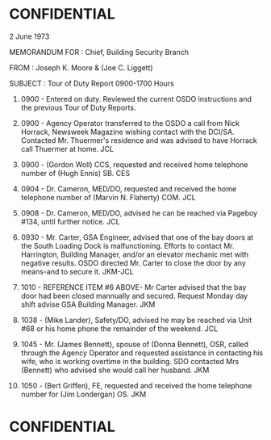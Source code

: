 # CONFIDENTIAL

2 June 1973

MEMORANDUM FOR : Chief, Building Security Branch

FROM : Joseph K. Moore & (Joe C. Liggett)

SUBJECT : Tour of Duty Report 0900-1700 Hours

1. 0900 - Entered on duty. Reviewed the current OSDO instructions and the previous Tour of Duty Reports.

2. 0900 - Agency Operator transferred to the OSDO a call from Nick Horrack, Newsweek Magazine wishing contact with the DCI/SA. Contacted Mr. Thuermer's residence and was advised to have Horrack call Thuermer at home. JCL

3. 0900 - (Gordon Woll) CCS, requested and received home telephone number of (Hugh Ennis) SB. CES

4. 0904 - Dr. Cameron, MED/DO, requested and received the home telephone number of (Marvin N. Flaherty) COM. JCL

5. 0908 - Dr. Cameron, MED/DO, advised he can be reached via Pageboy #134, until further notice. JCL

6. 0930 - Mr. Carter, GSA Engineer, advised that one of the bay doors at the South Loading Dock is malfunctioning. Efforts to contact Mr. Harrington, Building Manager, and/or an elevator mechanic met with negative results. OSDO directed Mr. Carter to close the door by any means-and to secure it. JKM-JCL

7. 1010 - REFERENCE ITEM #6 ABOVE- Mr Carter advised that the bay door had been closed mannually and secured. Request Monday day shift advise GSA Building Manager. JKM

8. 1038 - (Mike Lander), Safety/DO, advised he may be reached via Unit #68 or his home phone the remainder of the weekend. JCL

9. 1045 - Mr. (James Bennett), spouse of (Donna Bennett), OSR, called through the Agency Operator and requested assistance in contacting his wife, who is working overtime in the building. SDO contacted Mrs (Bennett) who advised she would call her husband. JKM

10. 1050 - (Bert Griffen), FE, requested and received the home telephone number for (Jim Londergan) OS. JKM

# CONFIDENTIAL
